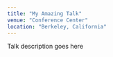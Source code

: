 ```yaml
---
title: "My Amazing Talk"
venue: "Conference Center"
location: "Berkeley, California"
---
```


Talk description goes here